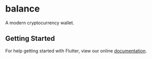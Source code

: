 # balance

A modern cryptocurrency wallet.

## Getting Started

For help getting started with Flutter, view our online
[documentation](http://flutter.io/).
